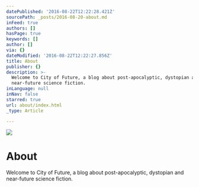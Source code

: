 ```yaml
---
datePublished: '2016-08-22T12:22:28.421Z'
sourcePath: _posts/2016-08-20-about.md
inFeed: true
authors: []
hasPage: true
keywords: []
author: []
via: {}
dateModified: '2016-08-22T12:22:27.856Z'
title: About
publisher: {}
description: >-
  Welcome to City of Future, a blog about post-apocalyptic, dystopian and
  near-future science fiction.
inLanguage: null
inNav: false
starred: true
url: about/index.html
_type: Article

---
```

![](https://the-grid-user-content.s3-us-west-2.amazonaws.com/13bab8b4-4af8-4b23-a891-47504267c31e.jpg)

# About

Welcome to City of Future, a blog about post-apocalyptic, dystopian and near-future science fiction.